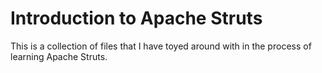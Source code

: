 # Introduction to Apache Struts

This is a collection of files that I have toyed around with in the process of learning Apache Struts.